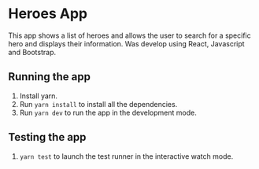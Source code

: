 # Heroes App

This app shows a list of heroes and allows the user to search for a specific hero and displays their information. Was develop using React, Javascript and Bootstrap.

## Running the app
1. Install yarn.
2. Run `yarn install` to install all the dependencies.
3. Run `yarn dev` to run the app in the development mode.

## Testing the app
1. `yarn test` to launch the test runner in the interactive watch mode.
